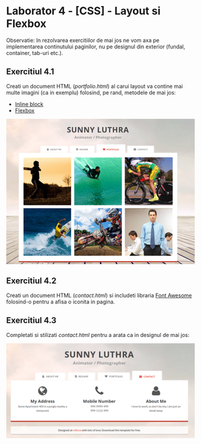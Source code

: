 # Laborator 4 - [CSS] - Layout si Flexbox

Observatie: In rezolvarea exercitiilor de mai jos ne vom axa pe implementarea continutului paginilor, nu pe designul din exterior (fundal, container, tab-uri etc.).

## Exercitiul 4.1

Creati un document HTML (*portfolio.html*) al carui layout va contine mai multe imagini (ca in exemplu) folosind, pe rand, metodele de mai jos:

* [Inline block](https://iamsteve.me/blog/entry/inline_block)
* [Flexbox](https://css-tricks.com/snippets/css/a-guide-to-flexbox/)

![Design website personal - portfolio](personal-website-portfolio.png)

## Exercitiul 4.2

Creati un document HTML (*contact.html*) si includeti libraria [Font Awesome](http://fontawesome.io/) folosind-o pentru a afisa o iconita in pagina.

## Exercitiul 4.3

Completati si stilizati *contact.html* pentru a arata ca in designul de mai jos:

![Design website personal - contact](personal-website-contact.png)
